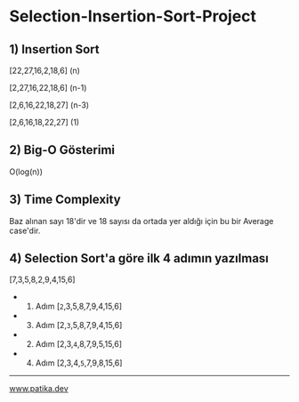 # Selection-Insertion-Sort-Project

## 1) Insertion Sort
[22,27,16,2,18,6] (n)

[2,27,16,22,18,6] (n-1)

[2,6,16,22,18,27] (n-3)

[2,6,16,18,22,27] (1)

## 2) Big-O Gösterimi
O(log(n))

## 3) Time Complexity
Baz alınan sayı 18'dir ve 18 sayısı da ortada yer aldığı için bu bir Average case'dir.

## 4) Selection Sort'a göre ilk 4 adımın yazılması

[7,3,5,8,2,9,4,15,6] 

* 1. Adım [```2```,3,5,8,7,9,4,15,6]
* 3. Adım [2,```3```,5,8,7,9,4,15,6]
* 2. Adım [2,3,````4````,8,7,9,5,15,6]
* 4. Adım [2,3,4,````5````,7,9,8,15,6]
---
www.patika.dev